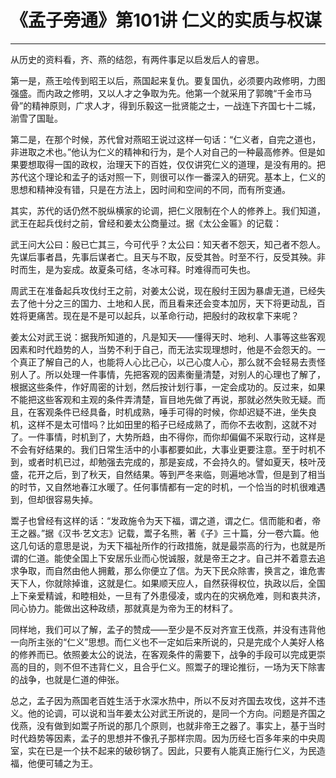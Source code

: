 # 《孟子旁通》第101讲 仁义的实质与权谋

------

从历史的资料看，齐、燕的结怨，有两件事足以启发后人的睿思。

第一是，燕王哙传到昭王以后，燕国起来复仇。要复国仇，必须要内政修明，力图强盛。而内政之修明，又以人才之争取为先。他第一个就采用了郭魄“千金市马骨”的精神原则，广求人才，得到乐毅这一批贤能之士，一战连下齐国七十二城，湔雪了国耻。

第二是，在那个时候，苏代曾对燕昭王说过这样一句话：“仁义者，自完之道也，非进取之术也。”他认为仁义的精神和行为，是个人对自己的一种最高修养。但是如果要想取得一国的政权，治理天下的百姓，仅仅讲究仁义的道理，是没有用的。把苏代这个理论和孟子的话对照一下，则很可以作一番深入的研究。基本上，仁义的思想和精神没有错，只是在方法上，因时间和空间的不同，而有所变通。

其实，苏代的话仍然不脱纵横家的论调，把仁义限制在个人的修养上。我们知道，武王在起兵伐纣之前，曾经和姜太公商量过。据《太公金匾》的记载：

武王问大公曰：殷已亡其三，今可代乎？太公曰：知天者不怨天，知己者不怨人。先谋后事者昌，先事后谋者亡。且天与不取，反受其咎。时至不行，反受其殃。非时而生，是为妄成。故夏条可结，冬冰可释。时难得而可失也。

周武王在准备起兵攻伐纣王之前，对姜太公说，现在殷纣王因为暴虐无道，已经失去了他十分之三的国力、土地和人民，而且看来还会变本加厉，天下将更动乱，百姓将更痛苦。现在是不是可以起兵，以革命行动，把殷纣的政权拿下来呢？

姜太公对武王说：据我所知道的，凡是知天——懂得天时、地利、人事等这些客观因素和时代趋势的人，当势不利于自己，而无法实现理想时，他是不会怨天的。一个真正了解自己的人，也能将人心比己心，以己心度人心，那么就不会轻易去责怪别人了。所以处理一件事情，先把客观的因素衡量清楚，对别人的心理也了解了，根据这些条件，作好周密的计划，然后按计划行事，一定会成功的。反过来，如果不能把这些客观和主观的条件弄清楚，盲目地先做了再说，那就必然失败无疑。而且，在客观条件已经具备，时机成熟，唾手可得的时候，你却迟疑不进，坐失良机，这样不是太可惜吗？比如田里的稻子已经成熟了，而你不去收割，这就不对了。一件事情，时机到了，大势所趋，由不得你，而你却偏偏不采取行动，这样是不会有好结果的。我们日常生活中的小事都要如此，大事业更要注意。至于时机不到，或者时机已过，却勉强去完成的，那是妄成，不会持久的。譬如夏天，枝叶茂盛，花开之后，到了秋天，自然结果。等到严冬来临，则遍地冰雪，但是到了相当的时节，又自然地春江水暖了。任何事情都有一定的时机，一个恰当的时机很难遇到，但却很容易失掉。

鬻子也曾经有这样的话：“发政施令为天下福，谓之道，谓之仁。信而能和者，帝王之器。”据《汉书·艺文志》记载，鬻子名熊，著《子》三十篇，分一卷六篇。他这几句话的意思是说，为天下福祉所作的行政措施，就是最崇高的行为，也就是所谓的仁道。能使全国上下安居乐业而心悦诚服，就是帝王之才。自己并不着意去追求争取，而自然由他人拥戴，那么你便立了信。为天下民众除害，换言之，谁危害天下人，你就除掉谁，这就是仁。如果顺天应人，自然获得权位，执政以后，全国上下亲爱精诚，和睦相处，一旦有了外患侵凌，或内在的灾祸危难，则和衷共济，同心协力。能做出这种政绩，那就真是为帝为王的材料了。

同样地，我们可以了解，孟子的赞成——至少是不反对齐宣王伐燕，并没有违背他一向所主张的“仁义”思想。而仁义也不一定如后来所说的，只是完成个人美好人格的修养而已。依照姜太公的说法，在客观条件的需要下，战争的手段可以完成更崇高的目的，则不但不违背仁义，且合乎仁义。照鬻子的理论推衍，一场为天下除害的战争，也就是仁道的伸张。

总之，孟子因为燕国老百姓生活于水深水热中，所以不反对齐国去攻伐，这并不违义。他的论调，可以说和当年姜太公对武王所说的，是同一个方向。问题是齐国之伐燕，没有做到如鬻子所说的那几个原则，也就非帝王之器了。事实上，基于当时时代趋势等因素，孟子的思想并不像孔子那样宗周。因为历经七百多年来的中央周室，实在已是一个扶不起来的破砂锅了。因此，只要有人能真正施行仁义，为民造福，他便可辅之为王。

